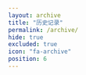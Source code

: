 ```yaml
---
layout: archive
title: "历史记录"
permalink: /archive/
hide: true
excluded: true
icon: "fa-archive"
position: 6
---
```

